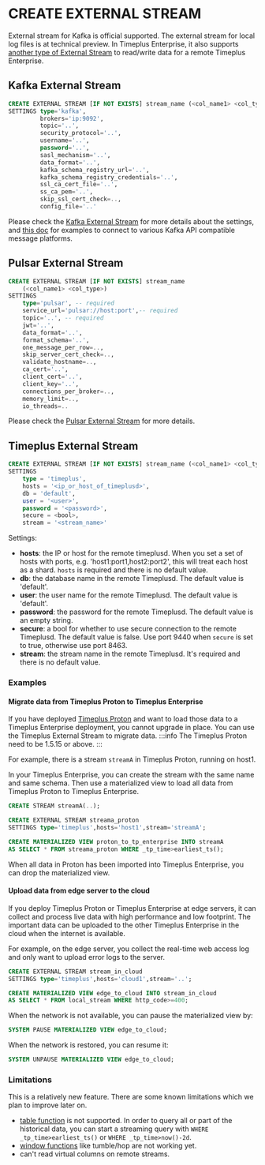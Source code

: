 # CREATE EXTERNAL STREAM

External stream for Kafka is official supported. The external stream for local log files is at technical preview. In Timeplus Enterprise, it also supports [another type of External Stream](/timeplus-external-stream) to read/write data for a remote Timeplus Enterprise.

## Kafka External Stream
```sql
CREATE EXTERNAL STREAM [IF NOT EXISTS] stream_name (<col_name1> <col_type>)
SETTINGS type='kafka',
         brokers='ip:9092',
         topic='..',
         security_protocol='..',
         username='..',
         password='..',
         sasl_mechanism='..',
         data_format='..',
         kafka_schema_registry_url='..',
         kafka_schema_registry_credentials='..',
         ssl_ca_cert_file='..',
         ss_ca_pem='..',
         skip_ssl_cert_check=..,
         config_file='..'
```

Please check the [Kafka External Stream](/proton-kafka) for more details about the settings, and [this doc](/tutorial-sql-connect-kafka) for examples to connect to various Kafka API compatible message platforms.

## Pulsar External Stream
```sql
CREATE EXTERNAL STREAM [IF NOT EXISTS] stream_name
    (<col_name1> <col_type>)
SETTINGS
    type='pulsar', -- required
    service_url='pulsar://host:port',-- required
    topic='..', -- required
    jwt='..',
    data_format='..',
    format_schema='..',
    one_message_per_row=..,
    skip_server_cert_check=..,
    validate_hostname=..,
    ca_cert='..',
    client_cert='..',
    client_key='..',
    connections_per_broker=..,
    memory_limit=..,
    io_threads=..
```

Please check the [Pulsar External Stream](/pulsar-external-stream#ddl-settings) for more details.

## Timeplus External Stream
```sql
CREATE EXTERNAL STREAM [IF NOT EXISTS] stream_name (<col_name1> <col_type>)
SETTINGS
    type = 'timeplus',
    hosts = '<ip_or_host_of_timeplusd>',
    db = 'default',
    user = '<user>',
    password = '<password>',
    secure = <bool>,
    stream = '<stream_name>'
```
Settings:
* **hosts**: the IP or host for the remote timeplusd. When you set a set of hosts with ports, e.g. 'host1:port1,host2:port2', this will treat each host as a shard. `hosts` is required and there is no default value.
* **db**: the database name in the remote Timeplusd. The default value is 'default'.
* **user**: the user name for the remote Timeplusd. The default value is 'default'.
* **password**: the password for the remote Timeplusd. The default value is an empty string.
* **secure**: a bool for whether to use secure connection to the remote Timeplusd. The default value is false. Use port 9440 when `secure` is set to true, otherwise use port 8463.
* **stream**: the stream name in the remote Timeplusd. It's required and there is no default value.

### Examples

#### Migrate data from Timeplus Proton to Timeplus Enterprise
If you have deployed [Timeplus Proton](https://github.com/timeplus-io/proton) and want to load those data to a Timeplus Enterprise deployment, you cannot upgrade in place. You can use the Timeplus External Stream to migrate data.
:::info
The Timeplus Proton need to be 1.5.15 or above.
:::

For example, there is a stream `streamA` in Timeplus Proton, running on host1.

In your Timeplus Enterprise, you can create the stream with the same name and same schema. Then use a materialized view to load all data from Timeplus Proton to Timeplus Enterprise.

```sql
CREATE STREAM streamA(..);

CREATE EXTERNAL STREAM streama_proton
SETTINGS type='timeplus',hosts='host1',stream='streamA';

CREATE MATERIALIZED VIEW proton_to_tp_enterprise INTO streamA
AS SELECT * FROM streama_proton WHERE _tp_time>earliest_ts();
```
When all data in Proton has been imported into Timeplus Enterprise, you can drop the materialized view.

#### Upload data from edge server to the cloud
If you deploy Timeplus Proton or Timeplus Enterprise at edge servers, it can collect and process live data with high performance and low footprint. The important data can be uploaded to the other Timeplus Enterprise in the cloud when the internet is available.

For example, on the edge server, you collect the real-time web access log and only want to upload error logs to the server.

```sql
CREATE EXTERNAL STREAM stream_in_cloud
SETTINGS type='timeplus',hosts='cloud1',stream='..';

CREATE MATERIALIZED VIEW edge_to_cloud INTO stream_in_cloud
AS SELECT * FROM local_stream WHERE http_code>=400;
```
When the network is not available, you can pause the materialized view by:
```sql
SYSTEM PAUSE MATERIALIZED VIEW edge_to_cloud;
```
When the network is restored, you can resume it:
```sql
SYSTEM UNPAUSE MATERIALIZED VIEW edge_to_cloud;
```

### Limitations
This is a relatively new feature. There are some known limitations which we plan to improve later on.

* [table function](/functions_for_streaming#table) is not supported. In order to query all or part of the historical data, you can start a streaming query with `WHERE _tp_time>earliest_ts()` or `WHERE _tp_time>now()-2d`.
* [window functions](/functions_for_streaming) like tumble/hop are not working yet.
* can't read virtual columns on remote streams.
